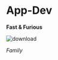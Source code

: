 # App-Dev
**Fast & Furious**


![download](https://github.com/user-attachments/assets/3decdb99-b784-48ce-8053-6660e4181dcb)


*Family*
